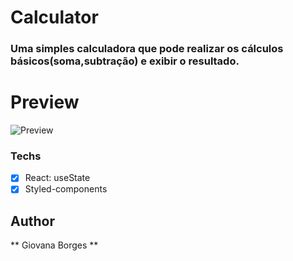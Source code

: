 # Calculator

### Uma simples calculadora que pode realizar os cálculos básicos(soma,subtração) e exibir o resultado.

# Preview

![Preview](https://j.gifs.com/79nNDy.gif)

### Techs

- [x] React: useState
- [x] Styled-components

## Author

** Giovana Borges **
